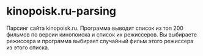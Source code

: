 # kinopoisk.ru-parsing
Парсинг сайта kinopoisk.ru.
Программа выводит список из топ 200 фильмов по версии кинопоиска и список их режиссеров. Вы выбираете режиссера и программа выбирает случайный фильм этого режиссера из этого списка.

